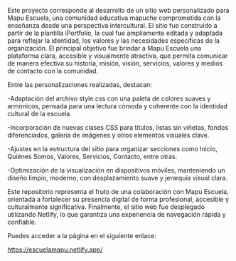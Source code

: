 Este proyecto corresponde al desarrollo de un sitio web personalizado para Mapu Escuela, una comunidad educativa mapuche comprometida con la enseñanza desde una perspectiva intercultural.
El sitio fue construido a partir de la plantilla iPortfolio, la cual fue ampliamente editada y adaptada para reflejar la identidad, los valores y las necesidades específicas de la organización.
El principal objetivo fue brindar a Mapu Escuela una plataforma clara, accesible y visualmente atractiva, que permita comunicar de manera efectiva su historia, misión, visión, servicios, valores y medios de contacto con la comunidad.

Entre las personalizaciones realizadas, destacan:

-Adaptación del archivo style.css con una paleta de colores suaves y armónicos, pensada para una lectura cómoda y coherente con la identidad cultural de la escuela.

-Incorporación de nuevas clases CSS para títulos, listas sin viñetas, fondos diferenciados, galería de imágenes y otros elementos visuales clave.

-Ajustes en la estructura del sitio para organizar secciones como Inicio, Quiénes Somos, Valores, Servicios, Contacto, entre otras.

-Optimización de la visualización en dispositivos móviles, manteniendo un diseño limpio, moderno, con desplazamiento suave y jerarquía visual clara.

Este repositorio representa el fruto de una colaboración con Mapu Escuela, orientada a fortalecer su presencia digital de forma profesional, accesible y culturalmente significativa.
Finalmente, el sitio web fue desplegado utilizando Netlify, lo que garantiza una experiencia de navegación rápida y confiable. 

Puedes acceder a la página en el siguiente enlace:

https://escuelamapu.netlify.app/
